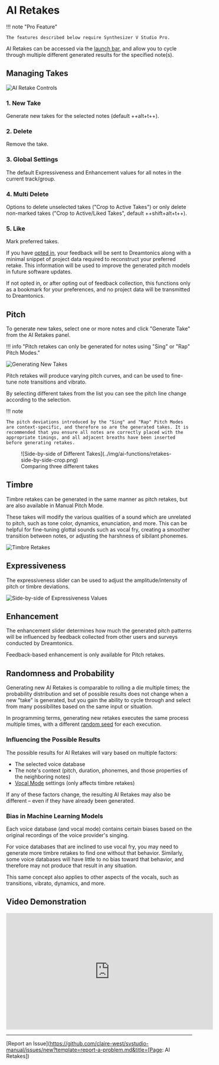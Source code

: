 # AI Retakes

!!! note "Pro Feature"

    The features described below require Synthesizer V Studio Pro.

AI Retakes can be accessed via the [launch bar](../workspace/side-panels.md), and allow you to cycle through multiple different generated results for the specified note(s).

## Managing Takes

![AI Retake Controls](../img/ai-functions/retakes-controls.png)

### 1. New Take

Generate new takes for the selected notes (default ++alt+t++).

### 2. Delete

Remove the take.

### 3. Global Settings

The default Expressiveness and Enhancement values for all notes in the current track/group.

### 4. Multi Delete

Options to delete unselected takes ("Crop to Active Takes") or only delete non-marked takes ("Crop to Active/Liked Takes", default ++shift+alt+t++).

### 5. Like

Mark preferred takes.

If you have [opted in](../setup.md#ai-retakes-feedback-data), your feedback will be sent to Dreamtonics along with a minimal snippet of project data required to reconstruct your preferred retake. This information will be used to improve the generated pitch models in future software updates.

If not opted in, or after opting out of feedback collection, this functions only as a bookmark for your preferences, and no project data will be transmitted to Dreamtonics.

## Pitch

To generate new takes, select one or more notes and click "Generate Take" from the AI Retakes panel.

!!! info "Pitch retakes can only be generated for notes using "Sing" or "Rap" Pitch Modes."

![Generating New Takes](../img/ai-functions/retakes-new.png)

Pitch retakes will produce varying pitch curves, and can be used to fine-tune note transitions and vibrato.

By selecting different takes from the list you can see the pitch line change according to the selection.

!!! note

    The pitch deviations introduced by the "Sing" and "Rap" Pitch Modes are context-specific, and therefore so are the generated takes. It is recommended that you ensure all notes are correctly placed with the appropriate timings, and all adjacent breaths have been inserted before generating retakes.


<figure markdown>
  ![Side-by-side of Different Takes](../img/ai-functions/retakes-side-by-side-crop.png)
  <figcaption>Comparing three different takes</figcaption>
</figure>

## Timbre

Timbre retakes can be generated in the same manner as pitch retakes, but are also available in Manual Pitch Mode.

These takes will modify the various qualities of a sound which are unrelated to pitch, such as tone color, dynamics, enunciation, and more. This can be helpful for fine-tuning glottal sounds such as vocal fry, creating a smoother transition between notes, or adjusting the harshness of sibilant phonemes.

![Timbre Retakes](../img/ai-functions/retakes-timbre.png)

## Expressiveness

The expressiveness slider can be used to adjust the amplitude/intensity of pitch or timbre deviations.

![Side-by-side of Expressiveness Values](../img/ai-functions/retakes-expressiveness-crop.png)

## Enhancement

The enhancement slider determines how much the generated pitch patterns will be influenced by feedback collected from other users and surveys conducted by Dreamtonics.

Feedback-based enhancement is only available for Pitch retakes.

## Randomness and Probability

Generating new AI Retakes is comparable to rolling a die multiple times; the probability distribution and set of possible results does not change when a new "take" is generated, but you gain the ability to cycle through and select from many possibilites based on the same input or situation.

In programming terms, generating new retakes executes the same process multiple times, with a different [random seed](https://en.wikipedia.org/wiki/Random_seed) for each execution.

### Influencing the Possible Results

The possible results for AI Retakes will vary based on multiple factors:

* The selected voice database
* The note's context (pitch, duration, phonemes, and those properties of the neighboring notes)
* [Vocal Mode](vocal-modes.md) settings (only affects timbre retakes)

If any of these factors change, the resulting AI Retakes may also be different – even if they have already been generated.

### Bias in Machine Learning Models

Each voice database (and vocal mode) contains certain biases based on the original recordings of the voice provider's singing.

For voice databases that are inclined to use vocal fry, you may need to generate more timbre retakes to find one without that behavior. Similarly, some voice databases will have little to no bias toward that behavior, and therefore may not produce that result in any situation.

This same concept also applies to other aspects of the vocals, such as transitions, vibrato, dynamics, and more.

## Video Demonstration

<iframe width="560" height="315" src="https://www.youtube-nocookie.com/embed/VyvXI3jEyRo" title="YouTube video player" frameborder="0" allowfullscreen></iframe>

---

[Report an Issue](https://github.com/claire-west/svstudio-manual/issues/new?template=report-a-problem.md&title=[Page: AI Retakes])